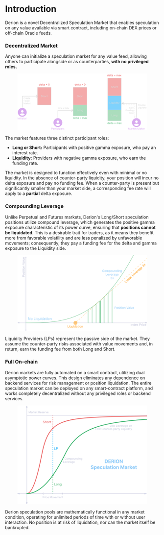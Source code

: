 # Introduction

Derion is a novel Decentralized Speculation Market that enables speculation on any value available via smart contract, including on-chain DEX prices or off-chain Oracle feeds.

### Decentralized Market

Anyone can initialize a speculation market for any value feed, allowing others to participate alongside or as counterparties, **with no privileged roles.**

<figure><img src=".gitbook/assets/image.png" alt=""><figcaption></figcaption></figure>

The market features three distinct participant roles:

* **Long or Short:** Participants with positive gamma exposure, who pay an interest rate.
* **Liquidity:** Providers with negative gamma exposure, who earn the funding rate.

The market is designed to function effectively even with minimal or no liquidity. In the absence of counter-party liquidity, your position will incur no delta exposure and pay no funding fee. When a counter-party is present but significantly smaller than your market side, a corresponding fee rate will apply to a **partial** delta exposure.

### Compounding Leverage

Unlike Perpetual and Futures markets, Derion's Long/Short speculation positions utilize compound leverage, which generates the positive gamma exposure characteristic of its power curve, ensuring that **positions cannot be liquidated**. This is a desirable trait for traders, as it means they benefit more from favorable volatility and are less penalized by unfavorable movements; consequently, they pay a funding fee for the delta and gamma exposure to the Liquidity side.

<figure><img src=".gitbook/assets/image (5).png" alt="" width="563"><figcaption></figcaption></figure>

Liquidity Providers (LPs) represent the passive side of the market. They assume the counter-party risks associated with value movements and, in return, earn the funding fee from both Long and Short.

### Full On-chain

Derion markets are fully automated on a smart contract, utilizing dual asymptotic power curves. This design eliminates any dependence on backend services for risk management or position liquidation. The entire speculation market can be deployed on any smart-contract platform, and works completely decentralized without any privileged roles or backend services.

<figure><img src=".gitbook/assets/image (2).png" alt="" width="563"><figcaption></figcaption></figure>

Derion speculation pools are mathematically functional in any market condition, operating for unlimited periods of time with or without user interaction. No position is at risk of liquidation, nor can the market itself be bankrupted.
